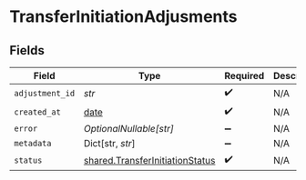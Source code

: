 # TransferInitiationAdjusments


## Fields

| Field                                                                              | Type                                                                               | Required                                                                           | Description                                                                        |
| ---------------------------------------------------------------------------------- | ---------------------------------------------------------------------------------- | ---------------------------------------------------------------------------------- | ---------------------------------------------------------------------------------- |
| `adjustment_id`                                                                    | *str*                                                                              | :heavy_check_mark:                                                                 | N/A                                                                                |
| `created_at`                                                                       | [date](https://docs.python.org/3/library/datetime.html#date-objects)               | :heavy_check_mark:                                                                 | N/A                                                                                |
| `error`                                                                            | *OptionalNullable[str]*                                                            | :heavy_minus_sign:                                                                 | N/A                                                                                |
| `metadata`                                                                         | Dict[str, *str*]                                                                   | :heavy_minus_sign:                                                                 | N/A                                                                                |
| `status`                                                                           | [shared.TransferInitiationStatus](../../models/shared/transferinitiationstatus.md) | :heavy_check_mark:                                                                 | N/A                                                                                |